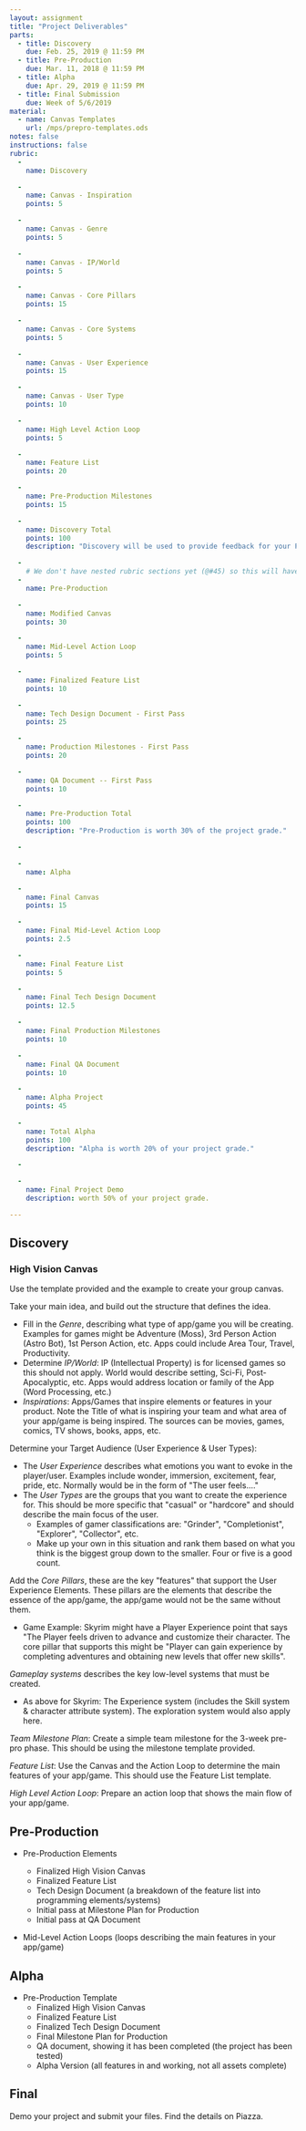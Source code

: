```yaml
---
layout: assignment
title: "Project Deliverables"
parts:
  - title: Discovery
    due: Feb. 25, 2019 @ 11:59 PM
  - title: Pre-Production
    due: Mar. 11, 2018 @ 11:59 PM
  - title: Alpha
    due: Apr. 29, 2019 @ 11:59 PM
  - title: Final Submission
    due: Week of 5/6/2019
material:
  - name: Canvas Templates
    url: /mps/prepro-templates.ods
notes: false
instructions: false
rubric:
  -
    name: Discovery

  -
    name: Canvas - Inspiration
    points: 5

  - 
    name: Canvas - Genre
    points: 5

  - 
    name: Canvas - IP/World
    points: 5

  - 
    name: Canvas - Core Pillars
    points: 15

  - 
    name: Canvas - Core Systems
    points: 5

  - 
    name: Canvas - User Experience
    points: 15

  - 
    name: Canvas - User Type
    points: 10

  - 
    name: High Level Action Loop
    points: 5

  - 
    name: Feature List
    points: 20

  - 
    name: Pre-Production Milestones
    points: 15

  -
    name: Discovery Total
    points: 100
    description: "Discovery will be used to provide feedback for your Pre-Production."

  -
    # We don't have nested rubric sections yet (@#45) so this will have to do.
  - 
    name: Pre-Production

  - 
    name: Modified Canvas
    points: 30

  - 
    name: Mid-Level Action Loop
    points: 5

  - 
    name: Finalized Feature List
    points: 10

  - 
    name: Tech Design Document - First Pass
    points: 25

  - 
    name: Production Milestones - First Pass
    points: 20

  - 
    name: QA Document -- First Pass
    points: 10

  -
    name: Pre-Production Total
    points: 100
    description: "Pre-Production is worth 30% of the project grade."

  - 

  - 
    name: Alpha

  - 
    name: Final Canvas
    points: 15

  - 
    name: Final Mid-Level Action Loop
    points: 2.5

  - 
    name: Final Feature List
    points: 5

  - 
    name: Final Tech Design Document
    points: 12.5

  - 
    name: Final Production Milestones
    points: 10

  - 
    name: Final QA Document
    points: 10

  - 
    name: Alpha Project
    points: 45
  
  - 
    name: Total Alpha
    points: 100
    description: "Alpha is worth 20% of your project grade."

  -

  - 
    name: Final Project Demo
    description: worth 50% of your project grade.

---
```


## Discovery

### High Vision Canvas

Use the template provided and the example to create your group canvas.

Take your main idea, and build out the structure that defines the idea.
- Fill in the *Genre*, describing what type of app/game you will be creating. Examples for
games might be Adventure (Moss), 3rd Person Action (Astro Bot), 1st Person Action, etc.
Apps could include Area Tour, Travel, Productivity.
- Determine *IP/World*: IP (Intellectual Property) is for licensed games so this should not apply. World would describe setting, Sci-Fi, Post-Apocalyptic, etc. Apps would address location or family of the App (Word Processing, etc.)
- *Inspirations*: Apps/Games that inspire elements or features in your product. Note the Title of what is inspiring your team and what area of your app/game is being inspired. The sources can be movies, games, comics, TV shows, books, apps, etc.

Determine your Target Audience (User Experience & User Types):
- The *User Experience* describes what emotions you want to evoke in the player/user. Examples include wonder, immersion, excitement, fear, pride, etc. Normally would be in the form of "The user feels...."
- The *User Types* are the groups that you want to create the experience for. This should be more specific that "casual" or "hardcore" and should describe the main focus of the user. 
  - Examples of gamer classifications are: "Grinder", "Completionist", "Explorer", "Collector", etc. 
  - Make up your own in this situation and rank them based on what you think is the biggest group down to the smaller. Four or five is a good count.

Add the *Core Pillars*, these are the key "features" that support the User Experience Elements. These pillars are the elements that describe the essence of the app/game, the app/game would not be the same without them.
- Game Example: Skyrim might have a Player Experience point that says "The Player feels driven to advance and customize their character. The core pillar that supports this might be "Player can gain experience by completing adventures and obtaining new levels that offer new skills". 

*Gameplay systems* describes the key low-level systems that must be created.
- As above for Skyrim: The Experience system (includes the Skill system &
character attribute system). The exploration system would also apply here.

*Team Milestone Plan*: Create a simple team milestone for the 3-week pre-pro phase. This should be using the milestone template provided.

*Feature List*: Use the Canvas and the Action Loop to determine the main features of your app/game. This should use the Feature List template.

*High Level Action Loop*: Prepare an action loop that shows the main flow of your app/game.

## Pre-Production

- Pre-Production Elements
  - Finalized High Vision Canvas
  - Finalized Feature List
  - Tech Design Document (a breakdown of the feature list into programming elements/systems)
  - Initial pass at Milestone Plan for Production
  - Initial pass at QA Document

- Mid-Level Action Loops (loops describing the main features in your app/game)

## Alpha

- Pre-Production Template
  - Finalized High Vision Canvas
  - Finalized Feature List
  - Finalized Tech Design Document
  - Final Milestone Plan for Production
  - QA document, showing it has been completed (the project has been tested)
  - Alpha Version (all features in and working, not all assets complete)

## Final

Demo your project and submit your files. Find the details on Piazza.
